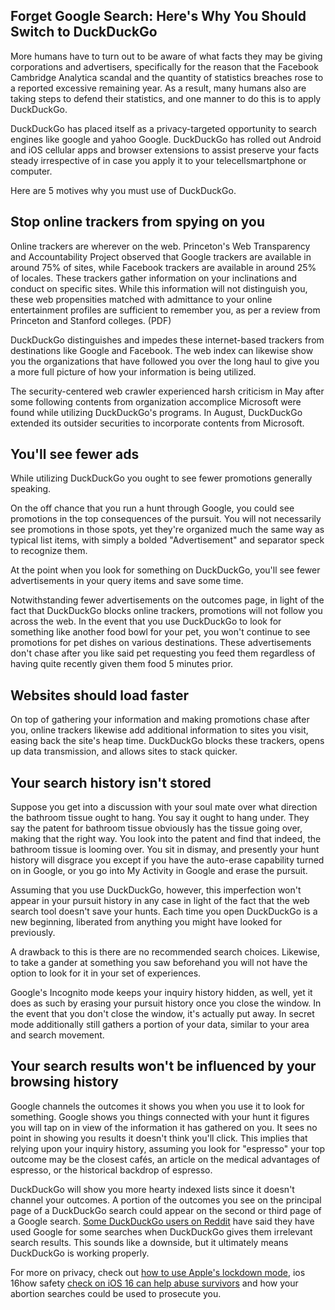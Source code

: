 ## Forget Google Search: Here's Why You Should Switch to DuckDuckGo

More humans have to turn out to be aware of what facts they may be giving corporations and advertisers, specifically for the reason that the Facebook Cambridge Analytica scandal and the quantity of statistics breaches rose to a reported excessive remaining year. As a result, many humans also are taking steps to defend their statistics, and one manner to do this is to apply DuckDuckGo.

DuckDuckGo has placed itself as a privacy-targeted opportunity to search engines like google and yahoo Google. DuckDuckGo has rolled out Android and iOS cellular apps and browser extensions to assist preserve your facts steady irrespective of in case you apply it to your telecellsmartphone or computer.

Here are 5 motives why you must use of DuckDuckGo.

## Stop online trackers from spying on you

Online trackers are wherever on the web. Princeton's Web Transparency and Accountability Project observed that Google trackers are available in around 75% of sites, while Facebook trackers are available in around 25% of locales. These trackers gather information on your inclinations and conduct on specific sites. While this information will not distinguish you, these web propensities matched with admittance to your online entertainment profiles are sufficient to remember you, as per a review from Princeton and Stanford colleges. (PDF)

DuckDuckGo distinguishes and impedes these internet-based trackers from destinations like Google and Facebook. The web index can likewise show you the organizations that have followed you over the long haul to give you a more full picture of how your information is being utilized.

The security-centered web crawler experienced harsh criticism in May after some following contents from organization accomplice Microsoft were found while utilizing DuckDuckGo's programs. In August, DuckDuckGo extended its outsider securities to incorporate contents from Microsoft.

## You'll see fewer ads

While utilizing DuckDuckGo you ought to see fewer promotions generally speaking.

On the off chance that you run a hunt through Google, you could see promotions in the top consequences of the pursuit. You will not necessarily see promotions in those spots, yet they're organized much the same way as typical list items, with simply a bolded "Advertisement" and separator speck to recognize them.

At the point when you look for something on DuckDuckGo, you'll see fewer advertisements in your query items and save some time.

Notwithstanding fewer advertisements on the outcomes page, in light of the fact that DuckDuckGo blocks online trackers, promotions will not follow you across the web. In the event that you use DuckDuckGo to look for something like another food bowl for your pet, you won't continue to see promotions for pet dishes on various destinations. These advertisements don't chase after you like said pet requesting you feed them regardless of having quite recently given them food 5 minutes prior.

## Websites should load faster

On top of gathering your information and making promotions chase after you, online trackers likewise add additional information to sites you visit, easing back the site's heap time. DuckDuckGo blocks these trackers, opens up data transmission, and allows sites to stack quicker.

## Your search history isn't stored

Suppose you get into a discussion with your soul mate over what direction the bathroom tissue ought to hang. You say it ought to hang under. They say the patent for bathroom tissue obviously has the tissue going over, making that the right way. You look into the patent and find that indeed, the bathroom tissue is looming over. You sit in dismay, and presently your hunt history will disgrace you except if you have the auto-erase capability turned on in Google, or you go into My Activity in Google and erase the pursuit.

Assuming that you use DuckDuckGo, however, this imperfection won't appear in your pursuit history in any case in light of the fact that the web search tool doesn't save your hunts. Each time you open DuckDuckGo is a new beginning, liberated from anything you might have looked for previously.

A drawback to this is there are no recommended search choices. Likewise, to take a gander at something you saw beforehand you will not have the option to look for it in your set of experiences.

Google's Incognito mode keeps your inquiry history hidden, as well, yet it does as such by erasing your pursuit history once you close the window. In the event that you don't close the window, it's actually put away. In secret mode additionally still gathers a portion of your data, similar to your area and search movement.

## Your search results won't be influenced by your browsing history

Google channels the outcomes it shows you when you use it to look for something. Google shows you things connected with your hunt it figures you will tap on in view of the information it has gathered on you. It sees no point in showing you results it doesn't think you'll click. This implies that relying upon your inquiry history, assuming you look for "espresso" your top outcome may be the closest cafés, an article on the medical advantages of espresso, or the historical backdrop of espresso.

DuckDuckGo will show you more hearty indexed lists since it doesn't channel your outcomes. A portion of the outcomes you see on the principal page of a DuckDuckGo search could appear on the second or third page of a Google search. [Some DuckDuckGo users on Reddit](https://www.reddit.com/r/duckduckgo/comments/rwf4di/how_is_duckduckgo_still_so_bad/) have said they have used Google for some searches when DuckDuckGo gives them irrelevant search results. This sounds like a downside, but it ultimately means DuckDuckGo is working properly.

For more on privacy, check out [how to use Apple's lockdown mode](https://www.cnet.com/tech/services-and-software/forget-google-search-heres-why-you-should-switch-to-duckduckgo/), ios 16how safety [check on iOS 16 can help abuse survivors](https://www.cnet.com/tech/mobile/safety-check-in-ios-16-puts-abuse-survivors-back-in-control/) and how your abortion searches could be used to prosecute you.